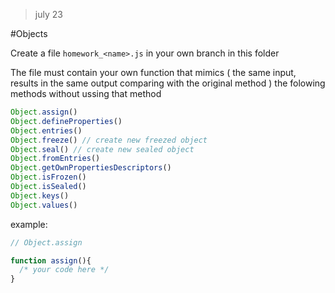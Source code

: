 > july 23

#Objects

Create a file `homework_<name>.js` in your own branch in this folder

The file must contain your own function that mimics ( the same input, results in the same output comparing with the original method )
the folowing methods without ussing that method

```js
Object.assign()
Object.defineProperties()
Object.entries()
Object.freeze() // create new freezed object
Object.seal() // create new sealed object
Object.fromEntries()
Object.getOwnPropertiesDescriptors()
Object.isFrozen()
Object.isSealed()
Object.keys()
Object.values()
```

example:
```js
// Object.assign

function assign(){
  /* your code here */
}
```